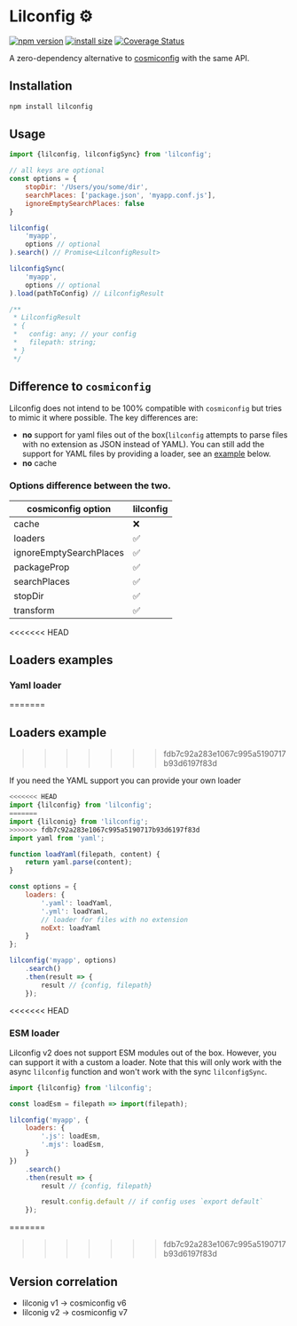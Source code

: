 # Lilconfig ⚙️
[![npm version](https://badge.fury.io/js/lilconfig.svg)](https://badge.fury.io/js/lilconfig)
[![install size](https://packagephobia.now.sh/badge?p=lilconfig)](https://packagephobia.now.sh/result?p=lilconfig)
[![Coverage Status](https://coveralls.io/repos/github/antonk52/lilconfig/badge.svg)](https://coveralls.io/github/antonk52/lilconfig)

A zero-dependency alternative to [cosmiconfig](https://www.npmjs.com/package/cosmiconfig) with the same API.

## Installation

```sh
npm install lilconfig
```

## Usage

```js
import {lilconfig, lilconfigSync} from 'lilconfig';

// all keys are optional
const options = {
    stopDir: '/Users/you/some/dir',
    searchPlaces: ['package.json', 'myapp.conf.js'],
    ignoreEmptySearchPlaces: false
}

lilconfig(
    'myapp',
    options // optional
).search() // Promise<LilconfigResult>

lilconfigSync(
    'myapp',
    options // optional
).load(pathToConfig) // LilconfigResult

/**
 * LilconfigResult
 * {
 *   config: any; // your config
 *   filepath: string;
 * }
 */
```

## Difference to `cosmiconfig`
Lilconfig does not intend to be 100% compatible with `cosmiconfig` but tries to mimic it where possible. The key differences are:
- **no** support for yaml files out of the box(`lilconfig` attempts to parse files with no extension as JSON instead of YAML). You can still add the support for YAML files by providing a loader, see an [example](#loaders-example) below.
- **no** cache

### Options difference between the two.

|cosmiconfig option      | lilconfig |
|------------------------|-----------|
|cache                   | ❌        |
|loaders                 | ✅        |
|ignoreEmptySearchPlaces | ✅        |
|packageProp             | ✅        |
|searchPlaces            | ✅        |
|stopDir                 | ✅        |
|transform               | ✅        |

<<<<<<< HEAD
## Loaders examples

### Yaml loader
=======
## Loaders example
>>>>>>> fdb7c92a283e1067c995a5190717b93d6197f83d

If you need the YAML support you can provide your own loader

```js
<<<<<<< HEAD
import {lilconfig} from 'lilconfig';
=======
import {lilconig} from 'lilconfig';
>>>>>>> fdb7c92a283e1067c995a5190717b93d6197f83d
import yaml from 'yaml';

function loadYaml(filepath, content) {
    return yaml.parse(content);
}

const options = {
    loaders: {
        '.yaml': loadYaml,
        '.yml': loadYaml,
        // loader for files with no extension
        noExt: loadYaml
    }
};

lilconfig('myapp', options)
    .search()
    .then(result => {
        result // {config, filepath}
    });
```

<<<<<<< HEAD
### ESM loader

Lilconfig v2 does not support ESM modules out of the box. However, you can support it with a custom a loader. Note that this will only work with the async `lilconfig` function and won't work with the sync `lilconfigSync`.

```js
import {lilconfig} from 'lilconfig';

const loadEsm = filepath => import(filepath);

lilconfig('myapp', {
    loaders: {
        '.js': loadEsm,
        '.mjs': loadEsm,
    }
})
    .search()
    .then(result => {
        result // {config, filepath}

        result.config.default // if config uses `export default`
    });
```

=======
>>>>>>> fdb7c92a283e1067c995a5190717b93d6197f83d
## Version correlation

- lilconig v1 → cosmiconfig v6
- lilconig v2 → cosmiconfig v7
